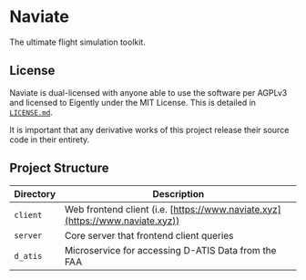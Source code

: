 # Naviate

The ultimate flight simulation toolkit.

## License

Naviate is dual-licensed with anyone able to use the software per AGPLv3 and
licensed to Eigently under the MIT License.
This is detailed in [`LICENSE.md`](./LICENSE.md).

It is important that any derivative works of this project release their source code in their entirety.

## Project Structure

| Directory | Description                                                                   |
| --------- | ----------------------------------------------------------------------------- |
| `client`  | Web frontend client (i.e. [https://www.naviate.xyz](https://www.naviate.xyz)) |
| `server`  | Core server that frontend client queries                                      |
| `d_atis`  | Microservice for accessing D-ATIS Data from the FAA                           |
